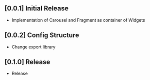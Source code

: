 ## [0.0.1] Initial Release
* Implementation of Carousel and Fragment as container of Widgets
## [0.0.2] Config Structure
* Change export library
## [0.1.0] Release
* Release
